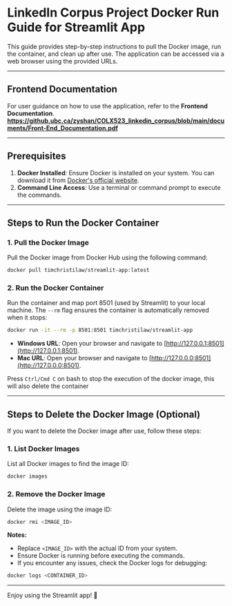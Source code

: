 # LinkedIn Corpus Project Docker Run Guide for Streamlit App

This guide provides step-by-step instructions to pull the Docker image, run the container, and clean up after use. The application can be accessed via a web browser using the provided URLs.

---

## Frontend Documentation

For user guidance on how to use the application, refer to the **Frontend Documentation**.
**https://github.ubc.ca/zyshan/COLX523_linkedin_corpus/blob/main/documents/Front-End_Documentation.pdf**

---

## Prerequisites

1. **Docker Installed**: Ensure Docker is installed on your system. You can download it from [Docker's official website](https://www.docker.com/products/docker-desktop).
2. **Command Line Access**: Use a terminal or command prompt to execute the commands.

---

## Steps to Run the Docker Container

### 1. Pull the Docker Image

Pull the Docker image from Docker Hub using the following command:

```bash
docker pull timchristilaw/streamlit-app:latest
```

### 2. Run the Docker Container

Run the container and map port 8501 (used by Streamlit) to your local machine. The `--rm` flag ensures the container is automatically removed when it stops:

```bash
docker run -it --rm -p 8501:8501 timchristilaw/streamlit-app
```

- **Windows URL**: Open your browser and navigate to [http://127.0.0.1:8501](http://127.0.0.1:8501).
- **Mac URL**: Open your browser and navigate to [http://127.0.0.0:8501](http://127.0.0.0:8501).

Press `Ctrl/Cmd C` on bash to stop the execution of the docker image, this will also delete the container

---

## Steps to Delete the Docker Image (Optional)

If you want to delete the Docker image after use, follow these steps:

### 1. List Docker Images

List all Docker images to find the image ID:

```bash
docker images
```

### 2. Remove the Docker Image

Delete the image using the image ID:

```bash
docker rmi <IMAGE_ID>
```

**Notes:**

- Replace `<IMAGE_ID>` with the actual ID from your system.
- Ensure Docker is running before executing the commands.
- If you encounter any issues, check the Docker logs for debugging:

```bash
docker logs <CONTAINER_ID>
```

---

Enjoy using the Streamlit app! 🚀

